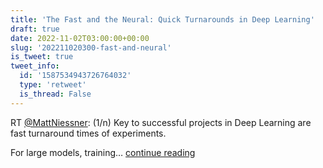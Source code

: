 ```yaml
---
title: 'The Fast and the Neural: Quick Turnarounds in Deep Learning'
draft: true
date: 2022-11-02T03:00:00+00:00
slug: '202211020300-fast-and-neural'
is_tweet: true
tweet_info:
  id: '1587534943726764032'
  type: 'retweet'
  is_thread: False
---
```




RT [@MattNiessner](https://x.com/MattNiessner): (1/n)
Key to successful projects in Deep Learning are fast turnaround times of experiments. 

For large models, training… [continue reading](https://x.com/sytelus/status/1587534943726764032)
